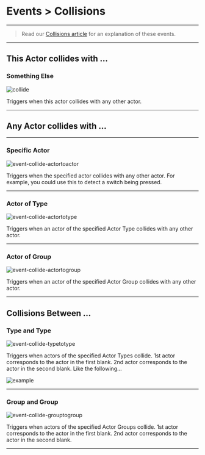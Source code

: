 # Events > Collisions

***

> Read our [Collisions article](http://www.stencyl.com/help/view/collisions-and-groups/) for an explanation of these events.

***

## This Actor collides with ...

### <a name="collide"></a> Something Else

![collide](http://static.stencyl.com/pedia2/block-images/13%20-%20Events/10%20-%20Collisions/collide.png)

Triggers when this actor collides with any other actor.

***

## Any Actor collides with ...

***

### <a name="event-collide-actortoactor"></a> Specific Actor

![event-collide-actortoactor](http://static.stencyl.com/pedia2/block-images/13%20-%20Events/11%20-%20Collisions/event-collide-actortoactor.png)

Triggers when the specified actor collides with any other actor. For example, you could use this to detect a switch being pressed.

***

### <a name="event-collide-actortotype"></a> Actor of Type

![event-collide-actortotype](http://static.stencyl.com/pedia2/block-images/13%20-%20Events/11%20-%20Collisions/event-collide-actortotype.png)

Triggers when an actor of the specified Actor Type collides with any other actor.

***

### <a name="event-collide-actortogroup"></a> Actor of Group

![event-collide-actortogroup](http://static.stencyl.com/pedia2/block-images/13%20-%20Events/11%20-%20Collisions/event-collide-actortogroup.png)

Triggers when an actor of the specified Actor Group collides with any other actor.

***

## Collisions Between ...

### <a name="event-collide-typetotype"></a> Type and Type

![event-collide-typetotype](http://static.stencyl.com/pedia2/block-images/13%20-%20Events/12%20-%20Collisions/event-collide-typetotype.png)

Triggers when actors of the specified Actor Types collide. 1st actor corresponds to the actor in the first blank. 2nd actor corresponds to the actor in the second blank. Like the following...

![example](http://static.stencyl.com/pedia2/ch3/collisions/image16.png)

***

### <a name="event-collide-grouptogroup"></a> Group and Group

![event-collide-grouptogroup](http://static.stencyl.com/pedia2/block-images/13%20-%20Events/12%20-%20Collisions/event-collide-grouptogroup.png)

Triggers when actors of the specified Actor Groups collide. 1st actor corresponds to the actor in the first blank. 2nd actor corresponds to the actor in the second blank.

***

